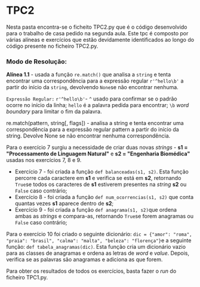 # TPC2

Nesta pasta encontra-se o ficheito TPC2.py que é o código desenvolvido para o trabalho de casa pedido na segunda aula. 
Este tpc é composto por várias alíneas e exercícios que estão devidamente identificados ao longo do código presente no ficheiro TPC2.py.

### Modo de Resolução:
**Alínea 1.1** - usada a função ```re.match()``` que analisa a ```string``` e tenta encontrar uma correspondência para a expressão regular ```r'^hello\b'``` a partir do início da ```string```, devolvendo ```None```se não encontrar nenhuma. 

`Expressão Regular:` ```r'^hello\b'```- ```^``` usado para confirmar se o padrão ocorre no início da linha; ```hello``` é a palavra pedida para encontrar; ```\b``` *word boundary* para limitar o fim da palavra. 

re.match(pattern, string[, flags]) - analisa a string e tenta encontrar uma correspondência para a expressão regular pattern a partir do início da string. Devolve None se não encontrar nenhuma correspondência.

Para o exercício 7 surgiu a necessidade de criar duas novas *strings* - **s1 = "Processamento de Linguagem Natural"** e **s2 = "Engenharia Biomédica"** usadas nos exercícios 7, 8 e 9.

- Exercício 7 - foi criada a função ```def balanceadas(s1, s2)```. Esta função percorre cada caractere em **s1** e verifica se está em **s2**, retornando ```True```se todos os caracteres de **s1** estiverem presentes na *string* **s2** ou ```False``` caso contrário;
- Exercício 8 - foi criada a função ```def num_ocorrencias(s1, s2)``` que conta quantas vezes **s1** aparece dentro de **s2**;
- Exercício 9 - foi criada a função ```def anagrama(s1, s2)```que ordena ambas as *strings* e compara-as, retornando ```True```se forem anagramas ou ```False``` caso contrário;

Para o exercício 10 foi criado o seguinte dicionário: ```dic = {"amor": "roma", "praia": "brasil", "calma": "malta", "beleza": "florença"}```e a seguinte função: ```def tabela_anagramas(dic)```.  Esta função cria um dicionário vazio para as classes de anagramas e ordena as letras de *word* e *value*. Depois, verifica se as palavras são anagramas e adiciona as que forem.

Para obter os resultados de todos os exercícios, basta fazer o *run* do ficheiro TPC1.py.
